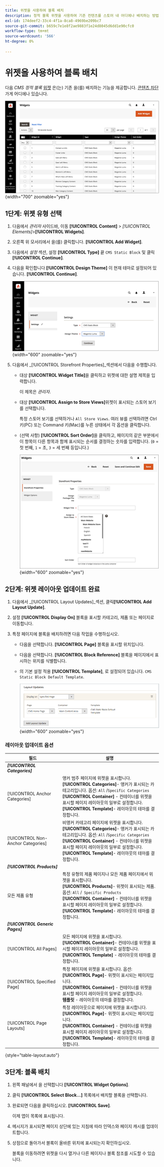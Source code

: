 ```yaml
---
title: 위젯을 사용하여 블록 배치
description: 정적 블록 위젯을 사용하여 기존 컨텐츠를 스토어 내 어디에나 배치하는 방법에 대해 알아봅니다.
exl-id: 174deef2-33c4-4f1a-8ca8-4969be209bc7
source-git-commit: b659c7e1e8f2ae9883f1e24d8045d6dd1e90cfc0
workflow-type: tm+mt
source-wordcount: '566'
ht-degree: 0%

---
```


# 위젯을 사용하여 블록 배치

다음 _CMS 정적 블록_ [위젯](widgets.md) 은(는) 기존 을(를) 배치하는 기능을 제공합니다. [콘텐츠 차단](blocks.md) 가게 어디에나 있습니다.

![위젯](./assets/widgets.png){width="700" zoomable="yes"}

## 1단계: 위젯 유형 선택

1. 다음에서 _관리자_ 사이드바, 이동 **[!UICONTROL Content]** > _[!UICONTROL Elements]_>**[!UICONTROL Widgets]**.

1. 오른쪽 위 모서리에서 을(를) 클릭합니다. **[!UICONTROL Add Widget]**.

1. 다음에서 _설정_ 섹션, 설정 **[!UICONTROL Type]** 끝 `CMS Static Block` 및 클릭 **[!UICONTROL Continue]**.

1. 다음을 확인합니다 **[!UICONTROL Design Theme]** 이 현재 테마로 설정되어 있습니다. **[!UICONTROL Continue]**.

   ![위젯 설정](./assets/widget-settings.png){width="600" zoomable="yes"}

1. 다음에서 _[!UICONTROL Storefront Properties]_섹션에서 다음을 수행합니다.

   - 대상 **[!UICONTROL Widget Title]**&#x200B;을 클릭하고 위젯에 대한 설명 제목을 입력합니다.

     이 제목은 _관리자_.

   - 대상 **[!UICONTROL Assign to Store Views]**&#x200B;위젯이 표시되는 스토어 보기를 선택합니다.

     특정 스토어 보기를 선택하거나 `All Store Views`. 여러 뷰를 선택하려면 Ctrl 키(PC) 또는 Command 키(Mac)를 누른 상태에서 각 옵션을 클릭합니다.

   - (선택 사항) **[!UICONTROL Sort Order]**&#x200B;을 클릭하고, 페이지의 같은 부분에서 이 항목이 다른 항목과 함께 표시되는 순서를 결정하는 숫자를 입력합니다. (`0` = 첫 번째, `1` = 초, `3` = 세 번째 등입니다.)

     ![Storefront 속성](./assets/widget-storefront-properties.png){width="600" zoomable="yes"}

## 2단계: 위젯 레이아웃 업데이트 완료

1. 다음에서 _[!UICONTROL Layout Updates]_섹션, 클릭&#x200B;**[!UICONTROL Add Layout Update]**.

1. 설정 **[!UICONTROL Display On]** 블록을 표시할 카테고리, 제품 또는 페이지로 이동합니다.

1. 특정 페이지에 블록을 배치하려면 다음 작업을 수행하십시오.

   - 다음을 선택합니다. **[!UICONTROL Page]** 블록을 표시할 위치입니다.

   - 다음을 선택합니다. **[!UICONTROL Block Reference]** 블록을 페이지에서 표시하는 위치를 식별합니다.

   - 의 기본 설정 적용 **[!UICONTROL Template]**, 로 설정되어 있습니다. `CMS Static Block Default Template`.

     ![레이아웃 업데이트](./assets/widget-layout-update-home-page.png){width="600" zoomable="yes"}

### 레이아웃 업데이트 옵션

| 필드 | 설명 |
|--- |--- |
| **_[!UICONTROL Categories]_** |  |
| [!UICONTROL Anchor Categories] | 앵커 범주 페이지에 위젯을 표시합니다.<br/>**[!UICONTROL Categories]**- 앵커가 표시되는 카테고리입니다. 옵션: `All` /`Specific Categories`<br/>**[!UICONTROL Container]** - 컨테이너를 위젯을 표시할 페이지 레이아웃의 일부로 설정합니다.<br/>**[!UICONTROL Template]**- 레이아웃의 테마를 결정합니다. |
| [!UICONTROL Non-Anchor Categories] | 비앵커 카테고리 페이지에 위젯을 표시합니다.<br/>**[!UICONTROL Categories]**- 앵커가 표시되는 카테고리입니다. 옵션: `All` /`Specific Categories`<br/>**[!UICONTROL Container]** - 컨테이너를 위젯을 표시할 페이지 레이아웃의 일부로 설정합니다.<br/>**[!UICONTROL Template]**- 레이아웃의 테마를 결정합니다. |
| **_[!UICONTROL Products]_** |  |
| 모든 제품 유형 | 특정 유형의 제품 페이지나 모든 제품 페이지에서 위젯을 표시합니다. <br/>**[!UICONTROL Products]**- 위젯이 표시되는 제품. 옵션: `All` /` Specific Products`<br/>**[!UICONTROL Container]** - 컨테이너를 위젯을 표시할 페이지 레이아웃의 일부로 설정합니다.<br/>**[!UICONTROL Template]**- 레이아웃의 테마를 결정합니다. |
| **_[!UICONTROL Generic Pages]_** |  |
| [!UICONTROL All Pages] | 모든 페이지에 위젯을 표시합니다. <br/>**[!UICONTROL Container]**- 컨테이너를 위젯을 표시할 페이지 레이아웃의 일부로 설정합니다.<br/>**[!UICONTROL Template]** - 레이아웃의 테마를 결정합니다. |
| [!UICONTROL Specified Page] | 특정 페이지에 위젯을 표시합니다. 옵션:<br/>**[!UICONTROL Page]**- 위젯이 표시되는 페이지입니다.<br/>**[!UICONTROL Container]** - 컨테이너를 위젯을 표시할 페이지 레이아웃의 일부로 설정합니다.<br/>**템플릿** - 레이아웃의 테마를 결정합니다. |
| [!UICONTROL Page Layouts] | 특정 레이아웃으로 페이지에 위젯을 표시합니다. <br/>**[!UICONTROL Page]**- 위젯이 표시되는 페이지입니다.<br/>**[!UICONTROL Container]** - 컨테이너를 위젯을 표시할 페이지 레이아웃의 일부로 설정합니다.<br/>**[!UICONTROL Template]**- 레이아웃의 테마를 결정합니다. |

{style="table-layout:auto"}

## 3단계: 블록 배치

1. 왼쪽 패널에서 을 선택합니다 **[!UICONTROL Widget Options]**.

1. 클릭 **[!UICONTROL Select Block…]** 목록에서 배치할 블록을 선택합니다.

1. 완료되면 다음을 클릭하십시오. **[!UICONTROL Save]**.

   이제 앱이 목록에 표시됩니다.

1. 메시지가 표시되면 페이지 상단에 있는 지침에 따라 인덱스와 페이지 캐시를 업데이트합니다.

1. 상점으로 돌아가서 블록이 올바른 위치에 표시되는지 확인하십시오.

   블록을 이동하려면 위젯을 다시 열거나 다른 페이지나 블록 참조를 시도할 수 있습니다.
